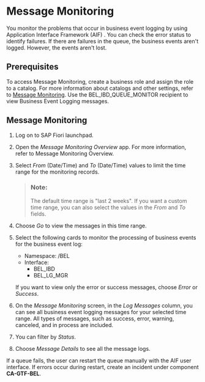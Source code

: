 <!-- loioc0a8c2528382478e97e03a1099b768ee -->

# Message Monitoring

You monitor the problems that occur in business event logging by using Application Interface Framework \(AIF\) . You can check the error status to identify failures. If there are failures in the queue, the business events aren't logged. However, the events aren't lost.



<a name="loioc0a8c2528382478e97e03a1099b768ee__section_xvy_py2_yqb"/>

## Prerequisites

To access Message Monitoring, create a business role and assign the role to a catalog. For more information about catalogs and other settings, refer to [Message Monitoring](message-monitoring-c4ef916.md). Use the BEL\_IBD\_QUEUE\_MONITOR recipient to view Business Event Logging messages.



<a name="loioc0a8c2528382478e97e03a1099b768ee__section_z5f_vy2_yqb"/>

## Message Monitoring

1.  Log on to SAP Fiori launchpad.
2.  Open the *Message Monitoring Overview* app. For more information, refer to Message Monitoring Overview.
3.  Select *From* \(Date/Time\) and *To* \(Date/Time\) values to limit the time range for the monitoring records.

    > ### Note:  
    > The default time range is "last 2 weeks". If you want a custom time range, you can also select the values in the *From* and *To* fields.

4.  Choose *Go* to view the messages in this time range.
5.  Select the following cards to monitor the processing of business events for the business event log:

    -   Namespace: /BEL
    -   Interface:
        -   BEL\_IBD
        -   BEL\_LG\_MGR


    If you want to view only the error or success messages, choose *Error* or *Success*.

6.  On the *Message Monitoring* screen, in the *Log Messages* column, you can see all business event logging messages for your selected time range. All types of messages, such as success, error, warning, canceled, and in process are included.
7.  You can filter by *Status*.
8.  Choose *Message Details* to see all the message logs.

If a queue fails, the user can restart the queue manually with the AIF user interface. If errors occur during restart, create an incident under component **CA-GTF-BEL**.

